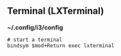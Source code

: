 ## Terminal (LXTerminal)

**~/.config/i3/config**

```
# start a terminal
bindsym $mod+Return exec lxterminal
```
